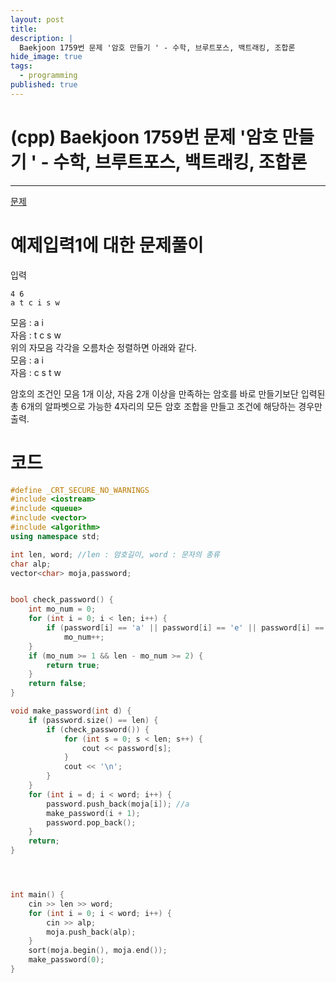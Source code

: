 ```yaml
---
layout: post
title: 
description: |
  Baekjoon 1759번 문제 '암호 만들기 ' - 수학, 브루트포스, 백트래킹, 조합론
hide_image: true
tags:
  - programming
published: true
---
```


# (cpp) Baekjoon 1759번 문제 '암호 만들기 ' - 수학, 브루트포스, 백트래킹, 조합론
* * *
[문제](https://www.acmicpc.net/problem/1759)   
   
# 예제입력1에 대한 문제풀이
입력
```
4 6
a t c i s w
```
모음 : a i   
자음 : t c s w   
위의 자모음 각각을 오름차순 정렬하면 아래와 같다.   
모음 : a i   
자음 : c s t w   
   
암호의 조건인 모음 1개 이상, 자음 2개 이상을 만족하는 암호를 바로 만들기보단 입력된 총 6개의 알파벳으로 가능한 
4자리의 모든 암호 조합을 만들고 조건에 해당하는 경우만 출력.

# 코드
```cpp
#define _CRT_SECURE_NO_WARNINGS
#include <iostream>
#include <queue>
#include <vector>
#include <algorithm>
using namespace std;

int len, word; //len : 암호길이, word : 문자의 종류
char alp;
vector<char> moja,password;


bool check_password() {
	int mo_num = 0;
	for (int i = 0; i < len; i++) {
		if (password[i] == 'a' || password[i] == 'e' || password[i] == 'i' || password[i] == 'o' || password[i] == 'u')
			mo_num++;
	}
	if (mo_num >= 1 && len - mo_num >= 2) {
		return true;
	}
	return false;
}

void make_password(int d) {
	if (password.size() == len) {
		if (check_password()) {
			for (int s = 0; s < len; s++) {
				cout << password[s];
			}
			cout << '\n';
		}
	}
	for (int i = d; i < word; i++) {
		password.push_back(moja[i]); //a
		make_password(i + 1);
		password.pop_back();
	}
	return;
}




int main() {
	cin >> len >> word;
	for (int i = 0; i < word; i++) {
		cin >> alp;
		moja.push_back(alp);
	}
	sort(moja.begin(), moja.end());
	make_password(0);
}
```
